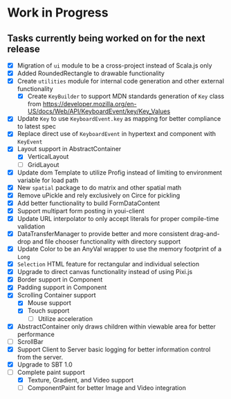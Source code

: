 # Work in Progress
## Tasks currently being worked on for the next release

* [X] Migration of `ui` module to be a cross-project instead of Scala.js only
* [X] Added RoundedRectangle to drawable functionality
* [X] Create `utilities` module for internal code generation and other external functionality
    * [X] Create `KeyBuilder` to support MDN standards generation of `Key` class from https://developer.mozilla.org/en-US/docs/Web/API/KeyboardEvent/key/Key_Values
* [X] Update `Key` to use `KeyboardEvent.key` as mapping for better compliance to latest spec
* [X] Replace direct use of `KeyboardEvent` in hypertext and component with `KeyEvent`
* [X] Layout support in AbstractContainer
    * [X] VerticalLayout
    * [ ] GridLayout
* [X] Update dom Template to utilize Profig instead of limiting to environment variable for load path
* [X] New `spatial` package to do matrix and other spatial math
* [X] Remove uPickle and rely exclusively on Circe for pickling
* [X] Add better functionality to build FormDataContent
* [X] Support multipart form posting in youi-client
* [X] Update URL interpolator to only accept literals for proper compile-time validation
* [X] DataTransferManager to provide better and more consistent drag-and-drop and file chooser functionality with directory support
* [X] Update Color to be an AnyVal wrapper to use the memory footprint of a `Long`
* [X] `Selection` HTML feature for rectangular and individual selection
* [X] Upgrade to direct canvas functionality instead of using Pixi.js
* [X] Border support in Component
* [X] Padding support in Component
* [X] Scrolling Container support
    * [X] Mouse support
    * [X] Touch support
        * [ ] Utilize acceleration
* [X] AbstractContainer only draws children within viewable area for better performance
* [ ] ScrollBar
* [X] Support Client to Server basic logging for better information control from the server.
* [X] Upgrade to SBT 1.0
* [ ] Complete paint support
    * [X] Texture, Gradient, and Video support
    * [ ] ComponentPaint for better Image and Video integration